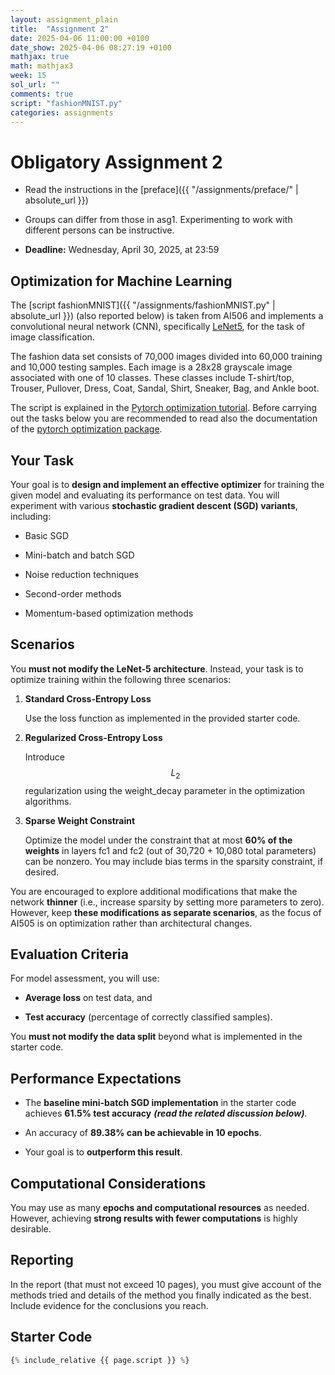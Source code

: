 ```yaml
---
layout: assignment_plain
title:  "Assignment 2"
date: 2025-04-06 11:00:00 +0100
date_show: 2025-04-06 08:27:19 +0100
mathjax: true
math: mathjax3
week: 15
sol_url: ""
comments: true
script: "fashionMNIST.py"
categories: assignments
---
```


<!-- https://pdmosses.github.io/just-the-docs-tests-old/docs/math/mathjax3/ -->

# Obligatory Assignment 2

- Read the instructions in the [preface]({{ "/assignments/preface/" | absolute_url }})

- Groups can differ from those in asg1. Experimenting to work with different
  persons can be instructive.

- **Deadline:** Wednesday, April 30, 2025, at 23:59

## Optimization for Machine Learning

The [script fashionMNIST]({{ "/assignments/fashionMNIST.py" | absolute_url }})
(also reported below) is taken from AI506 and implements a convolutional neural
network (CNN), specifically [LeNet5](https://en.wikipedia.org/wiki/LeNet), for
the task of image classification.  

The fashion data set consists of 70,000 images divided into 60,000 training and
10,000 testing samples. Each image is a 28x28 grayscale image associated with
one of 10 classes. These classes include T-shirt/top, Trouser, Pullover, Dress,
Coat, Sandal, Shirt, Sneaker, Bag, and Ankle boot.

The script is explained in the [Pytorch optimization
tutorial](https://pytorch.org/tutorials/beginner/basics/optimization_tutorial.html).
Before carrying out the tasks below you are recommended to read also the
documentation of the [pytorch optimization
package](https://pytorch.org/docs/stable/optim.html).  

## Your Task

Your goal is to **design and implement an effective optimizer** for training the
given model and evaluating its performance on test data. You will experiment
with various **stochastic gradient descent (SGD) variants**, including:

- Basic SGD

- Mini-batch and batch SGD

- Noise reduction techniques

- Second-order methods

- Momentum-based optimization methods

## Scenarios

You **must not modify the LeNet-5 architecture**. Instead, your task is to
optimize training within the following three scenarios:

1. **Standard Cross-Entropy Loss**

    Use the loss function as implemented in the provided starter code.

2. **Regularized Cross-Entropy Loss**

    Introduce $$L_2$$ regularization using the weight_decay parameter in the optimization algorithms.

3. **Sparse Weight Constraint**

    Optimize the model under the constraint that at most **60% of the weights** in
    layers fc1 and fc2 (out of 30,720 + 10,080 total parameters) can be nonzero.
    You may include bias terms in the sparsity constraint, if desired.

You are encouraged to explore additional modifications that make the network
**thinner** (i.e., increase sparsity by setting more parameters to zero).
However, keep **these modifications as separate scenarios**, as the focus of
AI505 is on optimization rather than architectural changes.  

## Evaluation Criteria

For model assessment, you will use:

- **Average loss** on test data, and

- **Test accuracy** (percentage of correctly classified samples).

You **must not modify the data split** beyond what is implemented in the starter code.

## Performance Expectations

- The **baseline mini-batch SGD implementation** in the starter code achieves
  **61.5% test accuracy** ***(read the related discussion below)***.

- An accuracy of **89.38% can be achievable in 10 epochs**.

- Your goal is to **outperform this result**.

## Computational Considerations

You may use as many **epochs and computational resources** as needed. However,
achieving **strong results with fewer computations** is highly desirable.


<!--
Test set: Average loss: 0.01783597499728203, Accuracy: 6155/10000 (61.54999923706055%)

Test set: Average loss: 0.004488257503509521, Accuracy: 8938/10000 (89.37999725341797%)

Test set: Average loss: 0.00469727886095643, Accuracy: 8926/10000
(89.26000213623047%)
-->

## Reporting

In the report (that must not exceed 10 pages), you must give account of the
methods tried and details of the method you finally indicated as the best.
Include evidence for the conclusions you reach.

## Starter Code

```python
{% include_relative {{ page.script }} %}
```